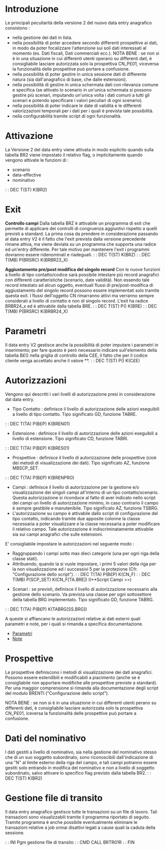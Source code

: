 # Introduzione
Le principali peculiarità della versione 2 del nuovo data entry anagrafico consistono : 
 * nella gestione dei dati in lista.
 * nella possibilità di poter accedere secondo differenti prospettive ai dati, in modo da poter focalizzare l'attenzione sui soli dati interessati al momento (es. Dati fiscali, Dati commerciali ecc.). NOTA BENE :  se non si è in una situazione in cui differenti utenti operano su differenti dati, è consigliabile lasciare autorizzata solo la prospettiva CN_P£01, viceversa la funzionalità delle prospettive può portare a confusione.
 * nella possibilità di poter gestire in unica sessione dati di differente natura (sia dall'anagrafico di base, che dalle estensioni).
 * nella possibilità di gestire in unica schermata dati con rilevanza comune e specifica (se attivato lo scenario in un'unica schermata si possono gestire più scenari, imputando un'unica volta i dati comuni a tutti gli scenari e potendo specificare i valori peculiari di ogni scenario).
 * nella possibilità di poter indicare le date di validità e le differenti valorizzazioni temporali per i dati per i quali è prevista tale possibilità.
 * nella configurabilità tramite script di ogni funzionalità.

# Attivazione
La Versione 2 del data entry viene attivata in modo esplicito quando sulla tabella BR2 viene impostato il relativo flag, o implicitamente quando vengono attivate le funzioni di : 
 * scenario
 * data-effective
 * nominativo

 :  : DEC T(ST) K(BR2)

# Exit
**Controllo campi**
Dalla tabella BRZ è attivabile un programma di exit che permette di applicare dei controlli di congruenza aggiuntivi rispetto a quelli previsti a standard. La prima cosa da prendere in considerazione passando al data entry V2 è il fatto che l'exit prevista dalla versione precedente rimane attiva, ma viene deviata su un programma che supporta una radice ed un'entry differente. Per tale motivo per mantenere l'exit i programmi dovranno essere ridenominati e riadeguati.
 :  : DEC T(ST)  K(BRZ)
 :  : DEC T(MB) P(BRSRC) K(BRBR23_X)

**Aggiustamento pre/post modifica del singolo record**
Con le nuove funzioni a livello di tipo contatto/codice sarà possibile intestare più record anagrafici con differenti caratteristiche (scenario, date validità). Non essendo tale record intestato ad alcun oggetto, eventuali flussi di pre/post-modifica di aggiustamento del singolo record possono essere implementati solo tramite questa exit. I flussi dell'oggetto CN rimarranno attivi ma verranno sempre considerati a livello di contatto e non di singolo record.
L'exit ha radice BRBR24_x ed è attivabile dalla tabella BRE.
 :  : DEC T(ST) P() K(BRE)
 :  : DEC T(MB) P(BRSRC) K(BRBR24_X)

# Parametri
Il data entry V2 gestisce anche la possibilità di poter imputare i parametri in inserimento; per fare questo è però necessario indicare sull'elemento della tabella B£G nella griglia di controllo della C£E, il fatto che per il codice cliente venga accettato anche il valore **.
 :  : DEC T(ST) P() K(C£E)

# Autorizzazioni
Vengono qui descritti i vari livelli di autorizzazione presi in considerazione dal data entry.

- Tipo Contatto :  definisce il livello di autorizzazione delle azioni eseguibili a livello di tipo contatto. Tipo significato GD, funzione TABRE.

 :  : DEC T(TA) P(B£P) K(BREN01)

- Estensione :  definisce il livello di autorizzazione delle azioni eseguibili a livello di estensione. Tipo significato CD, funzione TABRI.

 :  : DEC T(TA) P(B£P) K(BRES01)

- Prospettive :  definisce il livello di autorizzazione delle prospettive (cioè dei metodi di visualizzazione dei dati). Tipo significato AZ, funzione MBSCP_SET.

 :  : DEC T(TA) P(B£P) K(BRENPRO)

- Campi :  definisce il livello di autorizzazione per la gestione e/o visualizzazione dei singoli campi all'interno di un tipo contatto/scenario.
Questa autorizzazione si riconduce al fatto di aver indicato nello script dei campi un livello di autorizzazione minimo, in caso contrario il campo è sempre gestibile e manutenibile. Tipo significato AZ, funzione TSBRG.
- L'autorizzazione su campo è attivabile dallo script di configurazione del tipo contatto, indicando tramite due apposite colonne la classe necessaria a poter visualizzare e la classe necessaria a poter modificare il relativo campo. Tale autorizzazione è indiscriminatamente attivabile sia sui campi anagrafici che sulle estensioni.


E' consigliabile impostare le autorizzazioni nel seguente modo : 
 * Raggruppando i campi sotto max dieci categorie (una per ogni riga della classe stati).
 * Attribuendo, quando la si vuole impostare, i primi 5 valori della riga per la non visualizzazione ed i successivi 5 per la protezione (Cfr. "Configurazione dello script").
 :  : DEC T(TA) P(B£P) K(CN_F)
 :  : DEC T(MB) P(SCP_SET) K(CN_F[TA.BRE]) I(**Script Campi >>)

- Scenari :  se previsti, definisce il livello di autorizzazione necessario alla gestione dello scenario. Va prevista una classe per ogni sottosettore della tabella BRG implementato. Tipo significato GD, funzione TABRG.

 :  : DEC T(TA) P(B£P) K(TABRG[SS.BRG])

A queste si affiancano le autorizzazioni relative ai dati esterni quali parametri e note, per i quali si rimanda a specifica documentazione.
- [Parametri](Sorgenti/MB/DOC/C£PARA)
- [Note](Sorgenti/MB/DOC/B£NOTE)

# Prospettive
Le prospettive definiscono i metodi di visualizzazione dei dati anagrafici. Possono essere estendibili e modificabili a piacimento (anche se è consigliabile non apportare modifiche alle prospettive previste a standard). Per una maggior comprensione si rimanda alla documentazione degli script del modulo BRENTI ("Configurazione dello script").

NOTA BENE :  se non si è in una situazione in cui differenti utenti perano su differenti dati, è consigliabile lasciare autorizzata solo la prospettiva CN_P£01, iceversa la funzionalità delle prospettive può portare a confusione.

# Dati del nominativo
I dati gestiti a livello di nominativo, sia nella gestione del nominativo stesso che di un suo soggetto subordinato, sono riconoscibili dall'indicazione di una "N" al limite esterno della riga del campo, e tali campi potranno essere gestiti solo entrando in modifica del nominativo e non a livello di soggetto subordinato, salvo attivare lo specifico flag previsto dalla tabella BR2.
 :  : DEC T(ST) K(BR2)

# Gestione file di transito
Il data entry anagrafico gestisce tutte le transazioni su un file di lavoro. Tali transazioni sono visualizzabili tramite il programma riportato di seguito. Tramite programma è anche possibile eventualmente eliminare le transazioni relative a job ormai disattivi legati a cause quali la caduta della sessione.

 :  : INI Pgm gestione file di transito
 :  : CMD CALL BRTR01R
 :  : FIN
